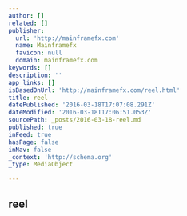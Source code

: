 ```yaml
---
author: []
related: []
publisher:
  url: 'http://mainframefx.com'
  name: Mainframefx
  favicon: null
  domain: mainframefx.com
keywords: []
description: ''
app_links: []
isBasedOnUrl: 'http://mainframefx.com/reel.html'
title: reel
datePublished: '2016-03-18T17:07:08.291Z'
dateModified: '2016-03-18T17:06:51.053Z'
sourcePath: _posts/2016-03-18-reel.md
published: true
inFeed: true
hasPage: false
inNav: false
_context: 'http://schema.org'
_type: MediaObject

---
```

<article style=""><h1>reel</h1></article>